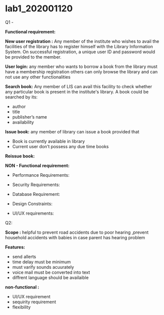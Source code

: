 # lab1_202001120
Q1 - 

**Functional requirement:**

**New user registration :** Any member of the institute who wishes to avail the facilities of the  library  has  to  register  himself  with  the  Library  Information  System.  On  successful registration,  a unique  user ID  and  password  would  be  provided  to  the member.


**User login:** any member who wants to borrow a book from the library must have a membership registration others can only browse the library and can not use any other functionalities


**Search book:** Any member of LIS can avail this facility to check whether any particular book is present in the institute's library. A book could be searched by its:


   *  author
   *  title
   *  publisher’s name 
   *  availability


**Issue book:** any member of library can issue a book provided that 
   
   * Book is currently available in library 
   * Current user don’t possess any due time books 


**Reissue book:**
 




**NON - Functional requirement:** 

* Performance Requirements:


* Security Requirements:


* Database Requirement:


* Design Constraints:


* UI/UX requirements: 

Q2: 


**Scope :** helpful to prevent road accidents due to poor hearing ,prevent household accidents with babies in case parent has hearing problem 




**Features:** 

* send allerts 
* time delay must be minimum
* must varify sounds acuurately
* voice mail must be converted into text 
* diffrent language should be availaible

**non-functional :**

* UI/UX requirement
* sequirity requirement 
* flexibility

